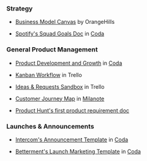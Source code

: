 ### Strategy
- [Business Model Canvas](http://orangehills.de/wp-content/uploads/2017/02/01-BusinessModel.pdf) by OrangeHills

- [Spotify's Squad Goals Doc](https://coda.io/t/Spotifys-Squad-Goals-Doc_tOh8L_L3wXn/preview?useBack) in [Coda](https://coda.io)

### General Product Management
- [Product Development and Growth](https://coda.io/t/Product-Development-and-Growth_tak5CdzqJ75/preview?useBack) in [Coda](https://coda.io)

- [Kanban Workflow](https://trello.com/b/4wddd1zf/kanban-workflow) in Trello

- [Ideas & Requests Sandbox](https://trello.com/b/e1eBiSBa/the-sandbox) in Trello

- [Customer Journey Map](https://www.milanote.com/templates/customer-journey-map-template) in [Milanote](https://www.milanote.com)

- [Product Hunt's first product requirement doc](https://docs.google.com/document/d/1yrU5F6Gxhkfma91wf_IbZfexw8_fahbGQLW3EvwdfQI/edit)

### Launches & Announcements
- [Intercom's Announcement Template](https://coda.io/t/Intercoms-Announcement-Template_tLM1OdZ5vxp/preview) in [Coda](https://coda.io)

- [Betterment's Launch Marketing Template](https://coda.io/t/Betterments-Launch-Marketing-Template_tskehujftcc/preview?useBack) in [Coda](https://coda.io)


